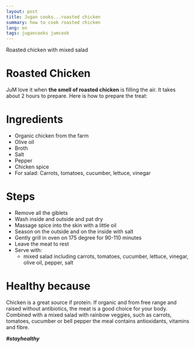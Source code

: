 ```yaml
---
layout: post
title: Jugan cooks...roasted chicken
summary: how to cook roasted chicken
lang: en
tags: jugancooks jumcook
---
```


<div class="message">
Roasted chicken with mixed salad
</div>

# Roasted Chicken
JuM love it when **the smell of roasted chicken** is filling the air.
It takes about 2 hours to prepare.
Here is how to prepare the treat:

# Ingredients
- Organic chicken from the farm
- Olive oil
- Broth
- Salt
- Pepper
- Chicken spice
- For salad: Carrots, tomatoes, cucumber, lettuce, vinegar

# Steps
- Remove all the giblets
- Wash inside and outside and pat dry
- Massage spice into the skin with a little oil
- Season on the outside and on the inside with salt
- Gently grill in oven on 175 degree for 90-110 minutes
- Leave the meat to rest
- Serve with:
  - mixed salad including carrots, tomatoes, cucumber, lettuce, vinegar, olive oil, pepper, salt

# Healthy because
Chicken is a great source if protein. If organic and from free range and raised without antibiotics, the meat is a good choice for your body.
Combined with a mixed salad with rainbow veggies, such as carrots, tomatoes, cucumber or bell pepper the meal contains antioxidants, vitamins and fibre.

**_#stayhealthy_**
